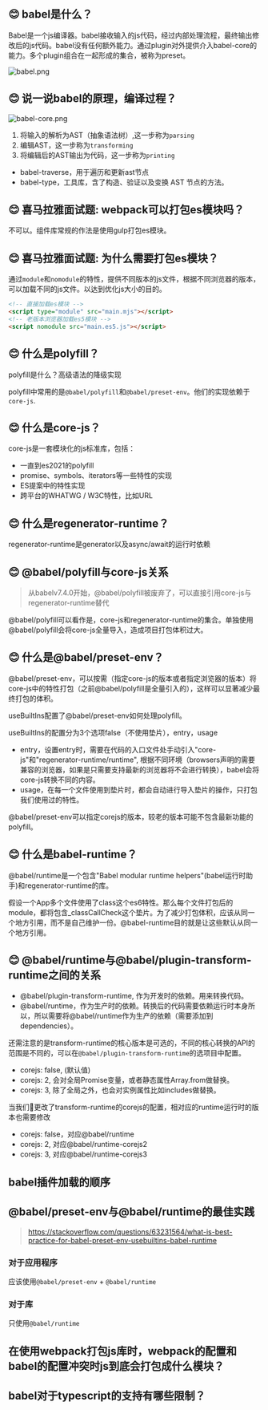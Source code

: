 ## 😊 babel是什么？

Babel是一个js编译器。babel接收输入的js代码，经过内部处理流程，最终输出修改后的js代码。babel没有任何额外能力。通过plugin对外提供介入babel-core的能力。多个plugin组合在一起形成的集合，被称为preset。

![babel.png](https://i.loli.net/2021/07/27/b2c8OGtKA4FpjPM.png)

## 😊 说一说babel的原理，编译过程？

![babel-core.png](https://i.loli.net/2021/07/27/S7loDijyZR4gcf6.png)

1. 将输入的解析为AST（抽象语法树）,这一步称为`parsing`
2. 编辑AST，这一步称为`transforming`
3. 将编辑后的AST输出为代码，这一步称为`printing`

- babel-traverse，用于遍历和更新ast节点
- babel-type，工具库，含了构造、验证以及变换 AST 节点的方法。

## 😊 喜马拉雅面试题: webpack可以打包es模块吗？

不可以。组件库常规的作法是使用gulp打包es模块。

## 😊 喜马拉雅面试题: 为什么需要打包es模块？

通过`module`和`nomodule`的特性，提供不同版本的js文件，根据不同浏览器的版本，可以加载不同的js文件。以达到优化js大小的目的。

```html
<!-- 直接加载es模块 -->
<script type="module" src="main.mjs"></script>
<!-- 老版本浏览器加载es5模块 -->
<script nomodule src="main.es5.js"></script>
```

## 😊 什么是polyfill？

polyfill是什么？高级语法的降级实现

polyfill中常用的是`@babel/polyfill`和`@babel/preset-env`。他们的实现依赖于`core-js`.

## 😊 什么是core-js？

core-js是一套模块化的js标准库，包括：

- 一直到es2021的polyfill
- promise、symbols、iterators等一些特性的实现
- ES提案中的特性实现
- 跨平台的WHATWG / W3C特性，比如URL

## 😊 什么是regenerator-runtime？

regenerator-runtime是generator以及async/await的运行时依赖
## 😊 @babel/polyfill与core-js关系

> 从babelv7.4.0开始，@babel/polyfill被废弃了，可以直接引用core-js与regenerator-runtime替代

@babel/polyfill可以看作是，core-js和regenerator-runtime的集合。单独使用@babel/polyfill会将core-js全量导入，造成项目打包体积过大。

## 😊 什么是@babel/preset-env？

@babel/preset-env，可以按需（指定core-js的版本或者指定浏览器的版本）将core-js中的特性打包（之前@babel/polyfill是全量引入的），这样可以显著减少最终打包的体积。

useBuiltIns配置了@babel/preset-env如何处理polyfill。

useBuiltIns的配置分为3个选项false（不使用垫片），entry，usage

- entry，设置entry时，需要在代码的入口文件处手动引入"core-js"和"regenerator-runtime/runtime", 根据不同环境（browsers声明的需要兼容的浏览器，如果是只需要支持最新的浏览器将不会进行转换），babel会将core-js转换不同的内容。
- usage，在每一个文件使用到垫片时，都会自动进行导入垫片的操作，只打包我们使用过的特性。

@babel/preset-env可以指定corejs的版本，较老的版本可能不包含最新功能的polyfill。

## 😊 什么是babel-runtime？

@babel/runtime是一个包含"Babel modular runtime helpers"(babel运行时助手)和regenerator-runtime的库。

假设一个App多个文件使用了class这个es6特性。那么每个文件打包后的module，都将包含_classCallCheck这个垫片。为了减少打包体积，应该从同一个地方引用，而不是自己维护一份。@babel-runtime目的就是让这些默认从同一个地方引用。
## 😊 @babel/runtime与@babel/plugin-transform-runtime之间的关系

- @babel/plugin-transform-runtime, 作为开发时的依赖。用来转换代码。
- @babel/runtime，作为生产时的依赖。转换后的代码需要依赖运行时本身所以，所以需要将@babel/runtime作为生产的依赖（需要添加到dependencies）。

还需注意的是transform-runtime的核心版本是可选的，不同的核心转换的API的范围是不同的，可以在`@babel/plugin-transform-runtime`的选项目中配置。

- corejs: false, (默认值)
- corejs: 2, 会对全局Promise变量，或者静态属性Array.from做替换。
- corejs: 3, 除了全局之外，也会对实例属性比如includes做替换。

当我们更改了transform-runtime的corejs的配置，相对应的runtime运行时的版本也需要修改

- corejs: false，对应@babel/runtime
- corejs: 2, 对应@babel/runtime-corejs2
- corejs: 3, 对应@babel/runtime-corejs3

## babel插件加载的顺序

## @babel/preset-env与@babel/runtime的最佳实践

> https://stackoverflow.com/questions/63231564/what-is-best-practice-for-babel-preset-env-usebuiltins-babel-runtime
### 对于应用程序

应该使用`@babel/preset-env` + `@babel/runtime`
### 对于库

只使用`@babel/runtime`
## 在使用webpack打包js库时，webpack的配置和babel的配置冲突时js到底会打包成什么模块？

## babel对于typescript的支持有哪些限制？
